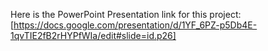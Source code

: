 Here is the PowerPoint Presentation link for this project:
[https://docs.google.com/presentation/d/1YF_6PZ-p5Db4E-1qvTIE2fB2rHYPfWIa/edit#slide=id.p26]
